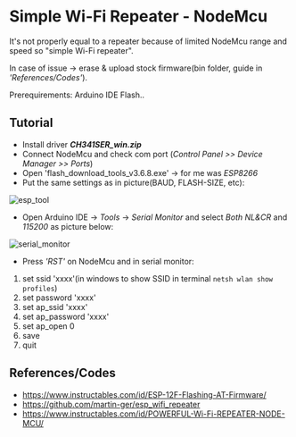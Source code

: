 # Simple Wi-Fi Repeater - NodeMcu
It's not properly equal to a repeater because of limited NodeMcu range and speed so "simple Wi-Fi repeater".

In case of issue -> erase & upload stock firmware(bin folder, guide in *'References/Codes'*).

Prerequirements:
Arduino IDE
Flash..

## Tutorial
- Install driver __*CH341SER_win.zip*__
- Connect NodeMcu and check com port (*Control Panel >> Device Manager >> Ports*)
- Open 'flash_download_tools_v3.6.8.exe' -> for me was *ESP8266*
- Put the same settings as in picture(BAUD, FLASH-SIZE, etc):


![esp_tool](https://user-images.githubusercontent.com/12975980/73595374-33deea00-4518-11ea-855e-0eae4022df18.jpeg)


- Open Arduino IDE -> *Tools* -> *Serial Monitor* and select *Both NL&CR* and *115200* as picture below:


![serial_monitor](https://user-images.githubusercontent.com/12975980/73595501-bb792880-4519-11ea-9f5d-42184f2b0752.PNG)

- Press *'RST'* on NodeMcu and in serial monitor:
1. set ssid 'xxxx'(in windows to show SSID in terminal `netsh wlan show profiles`)
2. set password 'xxxx'
3. set ap_ssid 'xxxx'
4. set ap_password 'xxxx'
5. set ap_open 0
6. save
7. quit

## References/Codes
- https://www.instructables.com/id/ESP-12F-Flashing-AT-Firmware/
- https://github.com/martin-ger/esp_wifi_repeater
- https://www.instructables.com/id/POWERFUL-Wi-Fi-REPEATER-NODE-MCU/



